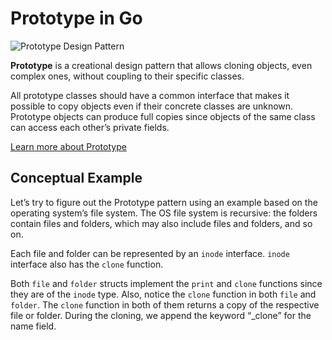 **Prototype** in Go
===================

![Prototype Design Pattern](https://refactoring.guru/images/patterns/content/prototype/prototype.png)

**Prototype** is a creational design pattern that allows cloning objects, even complex ones, without coupling to their specific classes.

All prototype classes should have a common interface that makes it possible to copy objects even if their concrete classes are unknown. Prototype objects can produce full copies since objects of the same class can access each other’s private fields.

[Learn more about Prototype](https://refactoring.guru/design-patterns/prototype)

Conceptual Example
------------------

Let’s try to figure out the Prototype pattern using an example based on the operating system’s file system. The OS file system is recursive: the folders contain files and folders, which may also include files and folders, and so on.

Each file and folder can be represented by an `inode` interface. `inode` interface also has the `clone` function.

Both `file` and `folder` structs implement the `print` and `clone` functions since they are of the `inode` type. Also, notice the `clone` function in both `file` and `folder`. The `clone` function in both of them returns a copy of the respective file or folder. During the cloning, we append the keyword “\_clone” for the name field.
